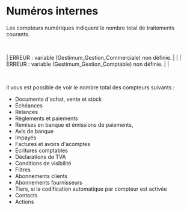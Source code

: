 # Numéros internes



Les compteurs numériques indiquent le nombre total de traitements courants.


 






| ERREUR : variable (Gestimum\_Gestion\_Commerciale) non définie. |  |
| ERREUR : variable (Gestimum\_Gestion\_Comptable) non définie. |  |


 


Il vous est possible de voir le nombre total des compteurs suivants :


* Documents d'achat, vente et stock
* Échéances
* Relances
* Règlements et paiements
* Remises en banque et émissions de paiements,
* Avis de banque
* Impayés
* Factures et avoirs d'acomptes
* Écritures comptables
* Déclarations de TVA
* Conditions de visibilité
* Filtres
* Abonnements clients
* Abonnements fournisseurs
* Tiers, si la codification automatique par compteur est activée
* Contacts
* Actions


